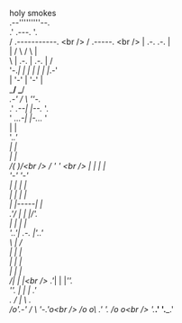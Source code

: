 holy smokes <br />
        .--'''''''''--.<br />
     .'      .---.      '.<br />
    /    .-----------.    \<br />
   /        .-----.        \<br />
   |       .-.   .-.       |<br />
   |      /   \ /   \      |<br />
    \    | .-. | .-. |    /<br />
     '-._| | | | | | |_.-'<br />
         | '-' | '-' |<br />
          \___/ \___/<br />
       _.-'  /   \  ''-._<br />
     .' _.--|     |--._ '.<br />
     ' _...-|     |-..._ '<br />
            |     |<br />
            '.___.'<br />
              | |<br />
             _| |_<br />
            /\( )/\<br />
           /  ' '  \<br />
          | |     | |<br />
          '-'     '-'<br />
          | |     | |<br />
          | |     | |<br />
          | |-----| |<br />
       .'/  |     | |/'.<br />
       |    |     |    |<br />
       '._.'| .-. |'._.'<br />
             \ | /<br />
             | | |<br />
             | | |<br />
             | | |<br />
            /| | |\<br />
          .'_| | |_''.<br />
          ''. | | | .'<br />
       .    /  |  \    .<br />
      /o'.-'  / \  '-.'o\<br />
     /o  o\ .'   '. /o  o\<br />
     '.___.'       '.___.'<br />
